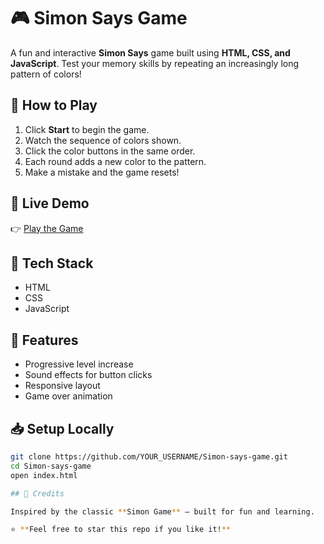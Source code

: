 # 🎮 Simon Says Game

A fun and interactive **Simon Says** game built using **HTML, CSS, and JavaScript**. Test your memory skills by repeating an increasingly long pattern of colors!

## 🧠 How to Play

1. Click **Start** to begin the game.
2. Watch the sequence of colors shown.
3. Click the color buttons in the same order.
4. Each round adds a new color to the pattern.
5. Make a mistake and the game resets!

## 🚀 Live Demo

👉 [Play the Game](https://rahulkewat552.github.io/Simon-says-game/)

## 📁 Tech Stack

- HTML
- CSS
- JavaScript

## 📌 Features

- Progressive level increase
- Sound effects for button clicks
- Responsive layout
- Game over animation


## 📥 Setup Locally

```bash
git clone https://github.com/YOUR_USERNAME/Simon-says-game.git
cd Simon-says-game
open index.html

## 🙌 Credits

Inspired by the classic **Simon Game** — built for fun and learning.

⭐ **Feel free to star this repo if you like it!**
